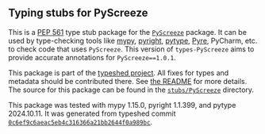 ## Typing stubs for PyScreeze

This is a [PEP 561](https://peps.python.org/pep-0561/)
type stub package for the [`PyScreeze`](https://github.com/asweigart/pyscreeze) package.
It can be used by type-checking tools like
[mypy](https://github.com/python/mypy/),
[pyright](https://github.com/microsoft/pyright),
[pytype](https://github.com/google/pytype/),
[Pyre](https://pyre-check.org/),
PyCharm, etc. to check code that uses `PyScreeze`. This version of
`types-PyScreeze` aims to provide accurate annotations for
`PyScreeze==1.0.1`.

This package is part of the [typeshed project](https://github.com/python/typeshed).
All fixes for types and metadata should be contributed there.
See [the README](https://github.com/python/typeshed/blob/main/README.md)
for more details. The source for this package can be found in the
[`stubs/PyScreeze`](https://github.com/python/typeshed/tree/main/stubs/PyScreeze)
directory.

This package was tested with
mypy 1.15.0,
pyright 1.1.399,
and pytype 2024.10.11.
It was generated from typeshed commit
[`0c6ef9c6aeac5eb4c316366a21bb2644f0a989bc`](https://github.com/python/typeshed/commit/0c6ef9c6aeac5eb4c316366a21bb2644f0a989bc).